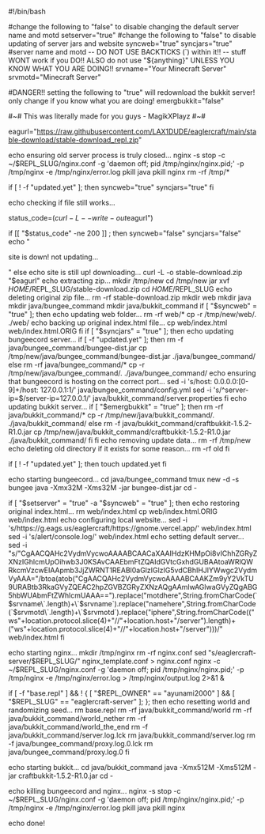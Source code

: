 #!/bin/bash


#change the following to "false" to disable changing the default server name and motd
setserver="true"
#change the following to "false" to disable updating of server jars and website
syncweb="true"
syncjars="true"
#server name and motd -- DO NOT USE BACKTICKS (`) within it!! -- stuff WONT work if you DO!! ALSO do not use "${anything}" UNLESS YOU KNOW WHAT YOU ARE DOING!!
srvname="Your Minecraft Server"
srvmotd="Minecraft Server"


#DANGER!! setting the following to "true" will redownload the bukkit server! only change if you know what you are doing!
emergbukkit="false"



#~# This was literally made for you guys - MagikXPlayz #~#

eagurl="https://raw.githubusercontent.com/LAX1DUDE/eaglercraft/main/stable-download/stable-download_repl.zip"

echo ensuring old server process is truly closed...
nginx -s stop -c ~/$REPL_SLUG/nginx.conf -g 'daemon off; pid /tmp/nginx/nginx.pid;' -p /tmp/nginx -e /tmp/nginx/error.log
pkill java
pkill nginx
rm -rf /tmp/*

if [ ! -f "updated.yet" ]; then
  syncweb="true"
  syncjars="true"
fi

echo checking if file still works...

status_code=$(curl -L --write-out %{http_code} --silent --output /dev/null "$eagurl")

if [[ "$status_code" -ne 200 ]] ; then
  syncweb="false"
  syncjars="false"
  echo "


site is down! not updating...


"
else
  echo site is still up! downloading...
  curl -L -o stable-download.zip "$eagurl"
  echo extracting zip...
  mkdir /tmp/new
  cd /tmp/new
  jar xvf $HOME/$REPL_SLUG/stable-download.zip
  cd $HOME/$REPL_SLUG
  echo deleting original zip file...
  rm -rf stable-download.zip
  mkdir web
  mkdir java
  mkdir java/bungee_command
  mkdir java/bukkit_command
  if [ "$syncweb" = "true" ]; then
    echo updating web folder...
    rm -rf web/*
    cp -r /tmp/new/web/. ./web/
    echo backing up original index.html file...
    cp web/index.html web/index.html.ORIG
  fi
  if [ "$syncjars" = "true" ]; then
    echo updating bungeecord server...
    if [ -f "updated.yet" ]; then
      rm -f java/bungee_command/bungee-dist.jar
      cp /tmp/new/java/bungee_command/bungee-dist.jar ./java/bungee_command/
    else
      rm -rf java/bungee_command/*
      cp -r /tmp/new/java/bungee_command/. ./java/bungee_command/
      echo ensuring that bungeecord is hosting on the correct port...
      sed -i 's/host: 0\.0\.0\.0:[0-9]\+/host: 127.0.0.1:1/' java/bungee_command/config.yml
      sed -i 's/^server-ip=$/server-ip=127.0.0.1/' java/bukkit_command/server.properties
    fi
    echo updating bukkit server...
    if [ "$emergbukkit" = "true" ]; then
      rm -rf java/bukkit_command/*
      cp -r /tmp/new/java/bukkit_command/. ./java/bukkit_command/
    else
      rm -f java/bukkit_command/craftbukkit-1.5.2-R1.0.jar
      cp /tmp/new/java/bukkit_command/craftbukkit-1.5.2-R1.0.jar ./java/bukkit_command/
    fi
  fi
  echo removing update data...
  rm -rf /tmp/new
  echo deleting old directory if it exists for some reason...
  rm -rf old
fi

if [ ! -f "updated.yet" ]; then
  touch updated.yet
fi

echo starting bungeecord...
cd java/bungee_command
tmux new -d -s bungee java -Xmx32M -Xms32M -jar bungee-dist.jar
cd -

if [ "$setserver" = "true" -a "$syncweb" = "true" ]; then
  echo restoring original index.html...
  rm web/index.html
  cp web/index.html.ORIG web/index.html
  echo configuring local website...
  sed -i 's/https:\/\/g\.eags\.us\/eaglercraft/https:\/\/gnome\.vercel\.app/' web/index.html
  sed -i 's/alert/console.log/' web/index.html
  echo setting default server...
  sed -i "s/\"CgAACQAHc2VydmVycwoAAAABCAACaXAAIHdzKHMpOi8vIChhZGRyZXNzIGhlcmUpOihwb3J0KSAvCAAEbmFtZQAIdGVtcGxhdGUBAAtoaWRlQWRkcmVzcwEIAApmb3JjZWRNT1REABl0aGlzIGlzIG5vdCBhIHJlYWwgc2VydmVyAAA=\"/btoa(atob(\"CgAACQAHc2VydmVycwoAAAABCAAKZm9yY2VkTU9URABtb3RkaGVyZQEAC2hpZGVBZGRyZXNzAQgAAmlwAGlwaGVyZQgABG5hbWUAbmFtZWhlcmUAAA==\").replace(\"motdhere\",String.fromCharCode(\`$srvname\`.length)+\`$srvname\`).replace(\"namehere\",String.fromCharCode(\`$srvmotd\`.length)+\`$srvmotd\`).replace(\"iphere\",String.fromCharCode((\"ws\"+location.protocol.slice(4)+\"\/\/\"+location.host+\"\/server\").length)+(\"ws\"+location.protocol.slice(4)+\"\/\/\"+location.host+\"\/server\")))/" web/index.html
fi

echo starting nginx...
mkdir /tmp/nginx
rm -rf nginx.conf
sed "s/eaglercraft-server/$REPL_SLUG/" nginx_template.conf > nginx.conf
nginx -c ~/$REPL_SLUG/nginx.conf -g 'daemon off; pid /tmp/nginx/nginx.pid;' -p /tmp/nginx -e /tmp/nginx/error.log > /tmp/nginx/output.log 2>&1 &

if [ -f "base.repl" ] && ! { [ "$REPL_OWNER" == "ayunami2000" ] && [ "$REPL_SLUG" == "eaglercraft-server" ]; };
then
  echo resetting world and randomizing seed...
  rm base.repl
  rm -rf java/bukkit_command/world
  rm -rf java/bukkit_command/world_nether
  rm -rf java/bukkit_command/world_the_end
  rm -f java/bukkit_command/server.log.lck
  rm java/bukkit_command/server.log
  rm -f java/bungee_command/proxy.log.0.lck
  rm java/bungee_command/proxy.log.0
fi

echo starting bukkit...
cd java/bukkit_command
java -Xmx512M -Xms512M -jar craftbukkit-1.5.2-R1.0.jar
cd -

echo killing bungeecord and nginx...
nginx -s stop -c ~/$REPL_SLUG/nginx.conf -g 'daemon off; pid /tmp/nginx/nginx.pid;' -p /tmp/nginx -e /tmp/nginx/error.log
pkill java
pkill nginx

echo done!
